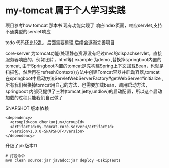# my-tomcat  属于个人学习实践
项目参考how tomcat 那本书
现有功能实现了 响应index页面，响应servlet,支持不通类型的servlet响应

todo 代码还比较乱，后面需要整理,后续会逐渐完善项目

core-server 为tomcat功能(处理静态资源没有经过mvc的dispachservlet，直接服务器响应的，例如图片，html等)
example 为demo ,替换掉springboot内置的tomcat,
由于Springboot内置的tomcat是先构建Spring上下文加载Bean，也就是扫描包，然后再在refreshContext()方法中创建Tomcat容器并启动容器,tomcat
在springboot中启动方法ServletWebServerFactory#getWebServer#initialize  ,
所有我们替换掉tomcat用自己的方法，也需要加载bean，调用启动方法，springboot 内部只提供了三种(tomcat,jetty,undlow)的启动配置，所以这个启动加载的过程只能我们自己做了

SNAPSHOT 版本依赖
~~~
<dependency>
  <groupId>com.chenkuojun</groupId>
  <artifactId>my-tomcat-core-server</artifactId>
  <version>1.0.0-SNAPSHOT</version>
</dependency>
~~~

升级了jdk版本11
~~~
# 打包命令
mvn clean source:jar javadoc:jar deploy -DskipTests
~~~

